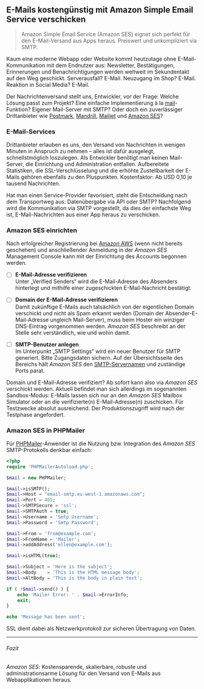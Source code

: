 ## E-Mails kostengünstig mit Amazon Simple Email Service verschicken

> Amazon Simple Email Service (Amazon SES) eignet sich perfekt für den E-Mail-Versand aus Apps heraus. Preiswert und unkompliziert via SMTP.

Kaum eine moderne Webapp oder Website kommt heutzutage ohne E-Mail-Kommunikation mit dem Endnutzer aus: Newsletter, Bestätigungen, Erinnerungen und Benachrichtigungen werden weltweit im Sekundentakt auf den Weg geschickt. Serverausfall? E-Mail. Neuzugang im Shop? E-Mail. Reaktion in Social Media? E-Mail.

Der Nachrichtenversand stellt uns, Entwickler, vor der Frage: Welche Lösung passt zum Projekt? Eine einfache Implementierung à la [mail](http://www.php.net/manual/de/function.mail.php)-Funktion? Eigener Mail-Server mit SMTP? Oder doch ein zuverlässiger Drittanbieter wie [Postmark](https://postmarkapp.com/), [Mandrill](http://mandrill.com/), [Mailjet](https://de.mailjet.com/) und [Amazon SES](http://aws.amazon.com/de/ses/)?


### E-Mail-Services

Drittanbieter erlauben es uns, den Versand von Nachrichten in wenigen Minuten in Anspruch zu nehmen – alles ist dafür ausgelegt, schnellstmöglich loszulegen. Als Entwickler benötigt man keinen Mail-Server, die Einrichtung und Administration entfallen. Aufbereitete Statistiken, die SSL-Verschlüsselung und die erhöhte Zustellbarkeit der E-Mails gehören ebenfalls zu den Pluspunkten. Kostenfaktor: Ab USD 0,10 je tausend Nachrichten.

Hat man einen Service-Provider favorisiert, steht die Entscheidung nach dem Transportweg aus: Datenübergabe via API oder SMTP? Nachfolgend wird die Kommunikation via SMTP vorgestellt, da dies der einfachste Weg ist, E-Mail-Nachrichten aus einer App heraus zu verschicken.


### Amazon SES einrichten

Nach erfolgreicher Registrierung bei [Amazon AWS](http://aws.amazon.com/de/) (wenn nicht bereits geschehen) und anschließender Anmeldung in der _Amazon SES_ Management Console kann mit der Einrichtung des Accounts begonnen werden.

- [ ] **E-Mail-Adresse verifizieren**    
Unter „Verified Senders“ wird die E-Mail-Adresse des Absenders hinterlegt und mithilfe einer zugeschickten E-Mail-Nachricht bestätigt.

- [ ] **Domain der E-Mail-Adresse verifizieren**    
Damit zukünftige E-Mails auch tatsächlich von der eigentlichen Domain verschickt und nicht als Spam erkannt werden (Domain der Absender-E-Mail-Adresse ungleich Mail-Server), muss beim Hoster ein winziger DNS-Eintrag vorgenommen werden. _Amazon SES_ beschreibt an der Stelle sehr verständlich, wie und wohin damit.

- [ ] **SMTP-Benutzer anlegen**    
Im Unterpunkt „SMTP Settings“ wird ein neuer Benutzer für SMTP generiert. Bitte Zugangsdaten sichern. Auf der Übersichtsseite des Bereichs hält _Amazon SES_ den [SMTP-Servernamen](http://docs.aws.amazon.com/ses/latest/DeveloperGuide/regions.html) und zuständige Ports parat.

Domain und E-Mail-Adresse verifiziert? Ab sofort kann also via _Amazon SES_ verschickt werden. Aktuell befindet man sich allerdings im sogenannten Sandbox-Modus: E-Mails lassen sich nur an den _Amazon SES_ Mailbox Simulator oder an die verifizierte(n) E-Mail-Adresse(n) zuschicken. Für Testzwecke absolut ausreichend. Der Produktionszugriff wird nach der Testphase angefordert.


### Amazon SES in PHPMailer

Für [PHPMailer](https://github.com/PHPMailer/PHPMailer)-Anwender ist die Nutzung bzw. Integration des _Amazon SES_ SMTP-Protokolls denkbar einfach:

```php
<?php
require 'PHPMailerAutoload.php';

$mail = new PHPMailer;

$mail->isSMTP();
$mail->Host = "email-smtp.eu-west-1.amazonaws.com";
$mail->Port = 465;
$mail->SMTPSecure = 'ssl';
$mail->SMTPAuth = true;
$mail->Username = 'Smtp Username';
$mail->Password = 'Smtp Password';

$mail->From = 'from@example.com';
$mail->FromName = 'Mailer';
$mail->addAddress('ellen@example.com');

$mail->isHTML(true);

$mail->Subject = 'Here is the subject';
$mail->Body    = 'This is the HTML message body';
$mail->AltBody = 'This is the body in plain text';

if ( !$mail->send() ) {
    echo 'Mailer Error: ' . $mail->ErrorInfo;
    exit;
}

echo 'Message has been sent';
```

SSL dient dabei als Netzwerkprotokoll zur sicheren Übertragung von Daten.

---

###### Fazit

_Amazon SES_: Kostensparende, skalierbare, robuste und administrationsarme Lösung für den Versand von E-Mails aus Webapplikationen heraus.